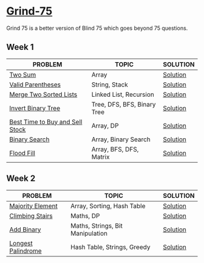 # [Grind-75](https://www.techinterviewhandbook.org/grind75?weeks=8)
Grind 75 is a better version of Blind 75 which goes beyond 75 questions.

## Week 1
|PROBLEM|TOPIC|SOLUTION|
|-------|-----|--------|                    
|[Two Sum](https://leetcode.com/problems/two-sum/)| Array | [Solution](https://github.com/aritra-tech/Grind-75/blob/master/src/Week_1/TwoSum.java)|||||
|[Valid Parentheses](https://leetcode.com/problems/valid-parentheses/)| String, Stack | [Solution](https://github.com/aritra-tech/Grind-75/blob/master/src/Week_1/Valid_Parentheses.java)|||||
|[Merge Two Sorted Lists](https://leetcode.com/problems/merge-two-sorted-lists/)| Linked List, Recursion | [Solution](https://github.com/aritra-tech/Grind-75/blob/master/src/Week_1/Merge_Two_Sorted_List.java)|||||
|[Invert Binary Tree](https://leetcode.com/problems/invert-binary-tree/)| Tree, DFS, BFS, Binary Tree | [Solution](https://github.com/aritra-tech/Grind-75/blob/master/src/Week_1/Invert_Binary_Tree.java)|||||
|[Best Time to Buy and Sell Stock](https://leetcode.com/problems/best-time-to-buy-and-sell-stock/)| Array, DP | [Solution](https://github.com/aritra-tech/Grind-75/blob/master/src/Week_1/Best_Time_to_Buy_and_Sell_Stock.java)|||||
|[Binary Search](https://leetcode.com/problems/binary-search/)| Array, Binary Search | [Solution](https://github.com/aritra-tech/Grind-75/blob/master/src/Week_1/Binary_Search.java)|||||
|[Flood Fill](https://leetcode.com/problems/flood-fill/)| Array, BFS, DFS, Matrix | [Solution](https://github.com/aritra-tech/Grind-75/blob/master/src/Week_1/Flood_Fill.java)|||||

## Week 2
|PROBLEM|TOPIC|SOLUTION|
|-------|-----|--------|                    
|[Majority Element](https://leetcode.com/problems/majority-element/)| Array, Sorting, Hash Table | [Solution](https://github.com/aritra-tech/Grind-75/blob/master/src/Week_2/Majority_Element.java)|||||
|[Climbing Stairs](https://leetcode.com/problems/climbing-stairs/)| Maths, DP | [Solution](https://github.com/aritra-tech/Grind-75/blob/master/src/Week_2/Climbing_Stairs.java)|||||
|[Add Binary](https://leetcode.com/problems/add-binary/)| Maths, Strings, Bit Manipulation | [Solution](https://github.com/aritra-tech/Grind-75/blob/master/src/Week_2/Add_Binary.java)|||||
|[ Longest Palindrome](https://leetcode.com/problems/longest-palindrome/)| Hash Table, Strings, Greedy | [Solution](https://github.com/aritra-tech/Grind-75/blob/master/src/Week_2/Longest_Palindrome.java)|||||
